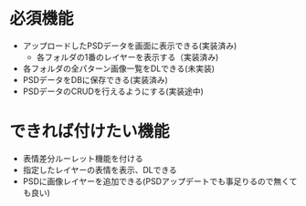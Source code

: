# 必須機能
- アップロードしたPSDデータを画面に表示できる(実装済み)
  - 各フォルダの1番のレイヤーを表示する（実装済み)
- 各フォルダの全パターン画像一覧をDLできる(未実装)
- PSDデータをDBに保存できる(実装済み)
- PSDデータのCRUDを行えるようにする(実装途中)

# できれば付けたい機能
- 表情差分ルーレット機能を付ける
- 指定したレイヤーの表情を表示、DLできる
- PSDに画像レイヤーを追加できる(PSDアップデートでも事足りるので無くても良い)
